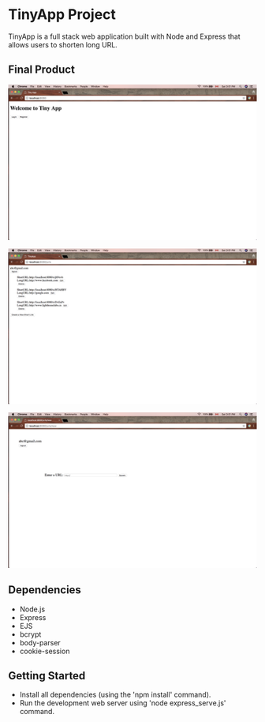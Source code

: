# TinyApp Project

TinyApp is a full stack web application built with Node and Express that allows users to shorten long URL.

## Final Product

!["Screenshot of Welcome page"](https://github.com/linyh0207/Tiny-App/blob/master/docs/welcome-page.png?raw=true)

!["Screenshot of index page"](https://github.com/linyh0207/Tiny-App/blob/master/docs/urls-page.png?raw=true)

!["Screenshot of add new URL page"](https://github.com/linyh0207/Tiny-App/blob/master/docs/add-new-page.png?raw=true)

## Dependencies

- Node.js
- Express
- EJS
- bcrypt
- body-parser
- cookie-session

## Getting Started

- Install all dependencies (using the 'npm install' command).
- Run the development web server using 'node express_serve.js' command.